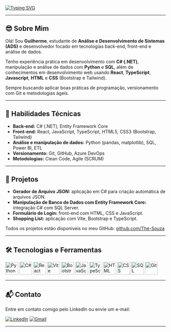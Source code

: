 [![Typing SVG](https://readme-typing-svg.herokuapp.com/?color=00FF00&size=35&center=true&vCenter=true&width=1000&lines=Olá,+meu+nome+é+Guilherme!;🧑‍💻Sou+estudante+de+ADS+e+Desenvolvedor+Júnior)](https://git.io/typing-svg)

---

## 😎 Sobre Mim

Olá! Sou **Guilherme**, estudante de **Análise e Desenvolvimento de Sistemas (ADS)** e desenvolvedor focado em tecnologias back-end, front-end e análise de dados.

Tenho experiência prática em desenvolvimento com **C# (.NET)**, manipulação e análise de dados com **Python** e **SQL**, além de conhecimentos em desenvolvimento web usando **React**, **TypeScript**, **Javascript**, **HTML** e **CSS** (Bootstrap e Tailwind).

Sempre buscando aplicar boas práticas de programação, versionamento com Git e metodologias ágeis.

---

## 🧠 Habilidades Técnicas

- **Back-end:** C# (.NET), Entity Framework Core
- **Front-end:** React, JavaScript, TypeScript, HTML5, CSS3 (Bootstrap, Tailwind)
- **Análise e manipulação de dados:** Python (pandas, matplotlib), SQL, Power BI, ETL
- **Versionamento:** Git, GitHub, Azure DevOps
- **Metodologias:** Clean Code, Agile (SCRUM)

---

## 🚀 Projetos

- **Gerador de Arquivo JSON:** aplicação em C# para criação automática de arquivos JSON.
- **Manipulação de Banco de Dados com Entity Framework Core:** integração C# com SQL Server.
- **Formulário de Login:** front-end com HTML, CSS e JavaScript.
- **Shopping List:** aplicação com Vite, Bootstrap e TypeScript.

Todos os projetos estão disponíveis no meu GitHub: [github.com/The-Souza](https://github.com/The-Souza)

---

## 🛠 Tecnologias e Ferramentas

<p align="left">
  <img alt="Python" src="https://cdn.jsdelivr.net/gh/devicons/devicon/icons/python/python-original.svg" width="40" />
  <img alt="C#" src="https://cdn.jsdelivr.net/gh/devicons/devicon/icons/csharp/csharp-original.svg" width="40" />
  <img alt="React" src="https://cdn.jsdelivr.net/gh/devicons/devicon/icons/react/react-original.svg" width="40" />
  <img alt="Vite" src="https://cdn.jsdelivr.net/gh/devicons/devicon/icons/vitejs/vitejs-original.svg" width="40" />
  <img alt="Bootstrap" src="https://cdn.jsdelivr.net/gh/devicons/devicon/icons/bootstrap/bootstrap-original.svg" width="40" />
  <img alt="JavaScript" src="https://cdn.jsdelivr.net/gh/devicons/devicon/icons/javascript/javascript-original.svg" width="40" />
  <img alt="TypeScript" src="https://cdn.jsdelivr.net/gh/devicons/devicon/icons/typescript/typescript-original.svg" width="40" />
  <img alt="HTML" src="https://cdn.jsdelivr.net/gh/devicons/devicon/icons/html5/html5-original.svg" width="40" />
  <img alt="CSS" src="https://cdn.jsdelivr.net/gh/devicons/devicon/icons/css3/css3-original.svg" width="40" />
  <img alt="SQL" src="https://cdn.jsdelivr.net/gh/devicons/devicon/icons/mysql/mysql-original.svg" width="40" />
  <img alt="Git" src="https://cdn.jsdelivr.net/gh/devicons/devicon/icons/git/git-original.svg" width="40" />
</p>

---


## 📬 Contato

Entre em contato comigo pelo LinkedIn ou envie um e-mail:

[![LinkedIn](https://img.shields.io/badge/LinkedIn-0077B5?style=for-the-badge&logo=linkedin&logoColor=white)](https://www.linkedin.com/in/guilherme-campos-446bab2b8/)
[![Gmail](https://img.shields.io/badge/Gmail-333333?style=for-the-badge&logo=gmail&logoColor=red)](mailto:guilhermev272@gmail.com)

---
